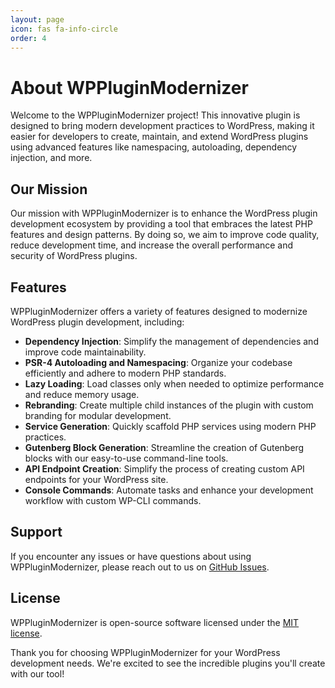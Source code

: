 ```yaml
---
layout: page
icon: fas fa-info-circle
order: 4
---
```


# About WPPluginModernizer

Welcome to the WPPluginModernizer project! This innovative plugin is designed to bring modern development practices to WordPress, making it easier for developers to create, maintain, and extend WordPress plugins using advanced features like namespacing, autoloading, dependency injection, and more.

## Our Mission

Our mission with WPPluginModernizer is to enhance the WordPress plugin development ecosystem by providing a tool that embraces the latest PHP features and design patterns. By doing so, we aim to improve code quality, reduce development time, and increase the overall performance and security of WordPress plugins.

## Features

WPPluginModernizer offers a variety of features designed to modernize WordPress plugin development, including:

- **Dependency Injection**: Simplify the management of dependencies and improve code maintainability.
- **PSR-4 Autoloading and Namespacing**: Organize your codebase efficiently and adhere to modern PHP standards.
- **Lazy Loading**: Load classes only when needed to optimize performance and reduce memory usage.
- **Rebranding**: Create multiple child instances of the plugin with custom branding for modular development.
- **Service Generation**: Quickly scaffold PHP services using modern PHP practices.
- **Gutenberg Block Generation**: Streamline the creation of Gutenberg blocks with our easy-to-use command-line tools.
- **API Endpoint Creation**: Simplify the process of creating custom API endpoints for your WordPress site.
- **Console Commands**: Automate tasks and enhance your development workflow with custom WP-CLI commands.

## Support

If you encounter any issues or have questions about using WPPluginModernizer, please reach out to us on [GitHub Issues](https://github.com/kaiserkeenmon/WPPluginModernizer/issues).

## License

WPPluginModernizer is open-source software licensed under the [MIT license](https://opensource.org/licenses/MIT).

Thank you for choosing WPPluginModernizer for your WordPress development needs. We're excited to see the incredible plugins you'll create with our tool!
